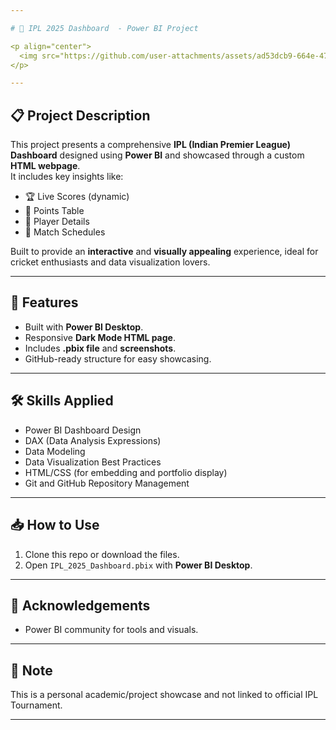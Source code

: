 ```yaml
---

# 🏏 IPL 2025 Dashboard  - Power BI Project

<p align="center">
  <img src="https://github.com/user-attachments/assets/ad53dcb9-664e-47cc-9afd-254cde00f6c2" alt="IPL Dashboard Preview" width="600" height="350">
</p>

---
```


## 📋 Project Description

This project presents a comprehensive **IPL (Indian Premier League) Dashboard** designed using **Power BI** and showcased through a custom **HTML webpage**.  
It includes key insights like:
- 🏆 Live Scores (dynamic)
- 🏏 Points Table
- 🎯 Player Details
- 📅 Match Schedules

Built to provide an **interactive** and **visually appealing** experience, ideal for cricket enthusiasts and data visualization lovers.

---

## 🚀 Features
- Built with **Power BI Desktop**.
- Responsive **Dark Mode HTML page**.
- Includes **.pbix file** and **screenshots**.
- GitHub-ready structure for easy showcasing.

---

## 🛠️ Skills Applied
- Power BI Dashboard Design
- DAX (Data Analysis Expressions)
- Data Modeling
- Data Visualization Best Practices
- HTML/CSS (for embedding and portfolio display)
- Git and GitHub Repository Management

---

## 📥 How to Use
1. Clone this repo or download the files.
2. Open `IPL_2025_Dashboard.pbix` with **Power BI Desktop**.

---

## 🙏 Acknowledgements
- Power BI community for tools and visuals.

---

## 📢 Note
This is a personal academic/project showcase and not linked to official IPL Tournament.

---
